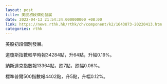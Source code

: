 ```yaml
---
layout: post
title: 美股初段個別發展
date: 2022-04-13 21:54:34.000000000 +08:00
link: https://news.rthk.hk/rthk/ch/component/k2/1643873-20220413.htm
categories: rthk
---
```


美股初段個別發展。

道瓊斯指數較早時報34284點，升64點，升幅0.19%。

納斯達克指數報13364點，跌7點，跌幅0.06%。

標準普爾500指數報4402點，升5點，升幅0.12%。
